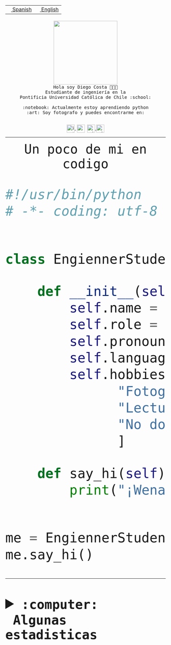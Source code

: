 <table border="0"  align="right">
 <tr><td><a href="README.md"><img src="https://upload.wikimedia.org/wikipedia/commons/thumb/8/89/Bandera_de_Espa%C3%B1a.svg/1200px-Bandera_de_Espa%C3%B1a.svg.png" height="10"> Spanish</a></td>
 <td><a href="README.en.md"><img src="https://upload.wikimedia.org/wikipedia/commons/a/a4/Flag_of_the_United_States.svg" height="10"> English</a></td></tr>
</table><br><br><br>


<p align="center">
  <img src="https://github.com/diegocostares/diegocostares/blob/main/Images/aaa2.gif?raw=true" height="200px" weight="200px">
  <br><samp>
    Hola soy Diego Costa 👨🏻‍💻<br>
    Estudiante de ingeniería en la <br>
    Pontificia Universidad Católica de Chile :school:<br>
  <br>
    :notebook: Actualmente estoy aprendiendo python <br>
    :art: Soy fotografo y puedes encontrarme en: <br>
  <br></samp>
  
</p>

<p align="center">
   <a href="https://instagram.com/diegocosta_no" target="blank">
    <img 
    align="center" src="https://cdn.jsdelivr.net/npm/simple-icons@3.0.1/icons/instagram.svg" alt="instagram" height="25px" width="25px" />
  </a>
  <a style="border: 3px solid; color: white;"href="https://t.me/diegocosta_no" target="blank">
  <img
  align="center" alt="Telegram" width="25px" src="https://icons-for-free.com/iconfiles/png/512/Telegram-1324888767380505522.png" />
</a>
<a href="https://api.whatsapp.com/send?phone=56971897835&text=Hola!" target="blank">
  <img
  align="center" alt="wtsp" width="25px" src="https://img.icons8.com/pastel-glyph/2x/whatsapp--v2.png" />
</a>
<a href="https://www.linkedin.com/in/diego-costa-786249213/" target="blank">
  <img
  align="center" alt="wtsp" width="25px" src="https://img.icons8.com/metro/452/linkedin.png" />
</a>

  </a>
</p>

---


<p align="center"><font size="25"><samp>Un poco de mi en codigo</samp></front></p>


```python
#!/usr/bin/python
# -*- coding: utf-8 -*-


class EngiennerStudent:

    def __init__(self):
        self.name = "Diego Costa"
        self.role = "Estudiante"
        self.pronouns = "he/him"
        self.language_spoken = ["es_CL", "en_US"]
        self.hobbies = [
              "Fotografia",
              "Lectura",
              "No dormir",
              ]

    def say_hi(self):
        print("¡Wena mundo!")


me = EngiennerStudent()
me.say_hi()
```
---
<details>
  <summary><b><samp>:computer: &nbsp;Algunas estadisticas</samp></b></summary>
  <br/></p>

<!--START_SECTION:waka-->
![Code Time](http://img.shields.io/badge/Code%20Time-838%20hrs%2050%20mins-blue)

**Soy nocturno 🦉** 

```text
🌞 Mañana                 9 commits           ░░░░░░░░░░░░░░░░░░░░░░░░░   00.38 % 
🌆 Día                    720 commits         ████████░░░░░░░░░░░░░░░░░   30.19 % 
🌃 Tarde                  1043 commits        ███████████░░░░░░░░░░░░░░   43.73 % 
🌙 Noche                  613 commits         ██████░░░░░░░░░░░░░░░░░░░   25.70 % 
```
📅 **Soy más productivo los Martes** 

```text
Lunes                    380 commits         ████░░░░░░░░░░░░░░░░░░░░░   15.93 % 
Martes                   491 commits         █████░░░░░░░░░░░░░░░░░░░░   20.59 % 
Miércoles                305 commits         ███░░░░░░░░░░░░░░░░░░░░░░   12.79 % 
Jueves                   290 commits         ███░░░░░░░░░░░░░░░░░░░░░░   12.16 % 
Viernes                  374 commits         ████░░░░░░░░░░░░░░░░░░░░░   15.68 % 
Sábado                   206 commits         ██░░░░░░░░░░░░░░░░░░░░░░░   08.64 % 
Domingo                  339 commits         ████░░░░░░░░░░░░░░░░░░░░░   14.21 % 
```


📊 **Esta semana me dediqué a** 

```text
🐱‍💻 Proyectos: 
2023-1-S4-Grupo2-Backend 11 hrs 37 mins      █████████░░░░░░░░░░░░░░░░   36.84 % 
2023-1-S4-Grupo2-Scraper 8 hrs 55 mins       ███████░░░░░░░░░░░░░░░░░░   28.26 % 
private-test             4 hrs 56 mins       ████░░░░░░░░░░░░░░░░░░░░░   15.63 % 
2023-1-S4-scraper        3 hrs 56 mins       ███░░░░░░░░░░░░░░░░░░░░░░   12.48 % 
arqui                    1 hr 18 mins        █░░░░░░░░░░░░░░░░░░░░░░░░   04.15 % 
```


 Last Updated on 26/04/2023 01:28:23 UTC
<!--END_SECTION:waka-->
  
  

<p align="center"> <img src="https://github-readme-stats.vercel.app/api?username=diegocostares&show_icons=true&theme=ayu-mirage" alt="abhisheknaiidu" /></p>
 
</details>
